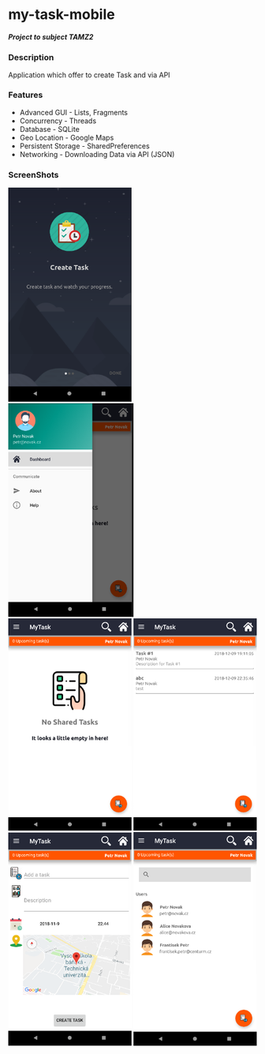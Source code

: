# my-task-mobile

##### *Project to subject TAMZ2*

### Description
   Application which offer to create Task and via API

### Features
- Advanced GUI - Lists, Fragments
- Concurrency - Threads
- Database - SQLite
- Geo Location - Google Maps
- Persistent Storage - SharedPreferences
- Networking - Downloading Data via API (JSON)


### ScreenShots

<img src="screen1.png" width="250">
<img src="screen1b.png" width="254">

<img src="screen2a.png" width="250">
<img src="screen2b.png" width="250">

<img src="screen3.png" width="250">
<img src="screen4.png" width="250">
